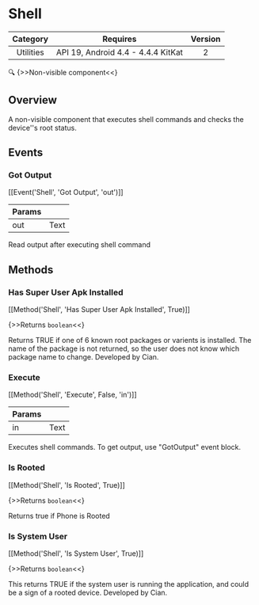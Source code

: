 # Shell

| Category | Requires | Version |
|:--------:|:-------:|:--------:|
|Utilities|API 19, Android 4.4 - 4.4.4 KitKat|2|

:mag: {>>Non-visible component<<}

## Overview

A non-visible component that executes shell commands and checks the device''s root status.

## Events

### Got Output

[[Event('Shell', 'Got Output', 'out')]]

| Params | []() |
|--------|------|
|out|Text|


Read output after executing shell command

## Methods

### Has Super User Apk Installed

[[Method('Shell', 'Has Super User Apk Installed', True)]]

{>>Returns `boolean`<<}

Returns TRUE if one of 6 known root packages or varients is installed. The name of the package is not returned, so the user does not know which package name to change. Developed by Cian.

### Execute

[[Method('Shell', 'Execute', False, 'in')]]

| Params | []() |
|--------|------|
|in|Text|


Executes shell commands. To get output, use "GotOutput" event block.

### Is Rooted

[[Method('Shell', 'Is Rooted', True)]]

{>>Returns `boolean`<<}

Returns true if Phone is Rooted

### Is System User

[[Method('Shell', 'Is System User', True)]]

{>>Returns `boolean`<<}

This returns TRUE if the system user is running the application, and could be a sign of a rooted device. Developed by Cian.